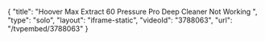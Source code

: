 {
    "title": "Hoover Max Extract 60 Pressure Pro Deep Cleaner Not Working ",
    "type": "solo",
    "layout": "iframe-static",
    "videoId": "3788063",
    "url": "\/tvpembed\/3788063"
}